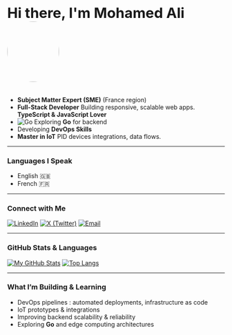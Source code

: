 # <div >  <h3>   Hi there, I'm Mohamed Ali    <img src="https://i.imgur.com/6Myi0y6.gif"         width="120" height="140"         style="border-radius:50%; vertical-align:middle;"> </h1>  </div>


- **Subject Matter Expert (SME)**  (France region)  
- **Full-Stack Developer**  Building responsive, scalable web apps.
  **TypeScript & JavaScript Lover**
- ![Go](https://img.shields.io/badge/Go-00ADD8?logo=go&logoColor=white) Exploring **Go** for backend
- Developing **DevOps Skills**
- **Master in IoT**  PID devices integrations, data flows. 

---

### Languages I Speak
- English 🇬🇧  
- French 🇫🇷  

---

### Connect with Me

[![LinkedIn](https://img.shields.io/badge/LinkedIn-0077B5?logo=linkedin&logoColor=white)](https://www.linkedin.com/in/romdhani-mohamed-ali-5389aa183/) [![X (Twitter)](https://img.shields.io/badge/X-1DA1F2?logo=x&logoColor=white)](https://x.com/MohamedAlirom)   [![Email](https://img.shields.io/badge/Email-D14836?logo=gmail&logoColor=white)](mailto:romdhanimohamedali06@gmail.com)

---

### GitHub Stats & Languages  

[![My GitHub Stats](https://github-readme-stats.vercel.app/api?username=Romdhani-void&show_icons=true&theme=default)](https://github.com/Romdhani-void)  [![Top Langs](https://github-readme-stats.vercel.app/api/top-langs/?username=Romdhani-void&layout=compact&theme=default&hide=html,css,scss)](https://github.com/Romdhani-void)



---

### What I’m Building & Learning

- DevOps pipelines : automated deployments, infrastructure as code  
- IoT prototypes & integrations 
- Improving backend scalability & reliability
- Exploring **Go** and edge computing architectures























